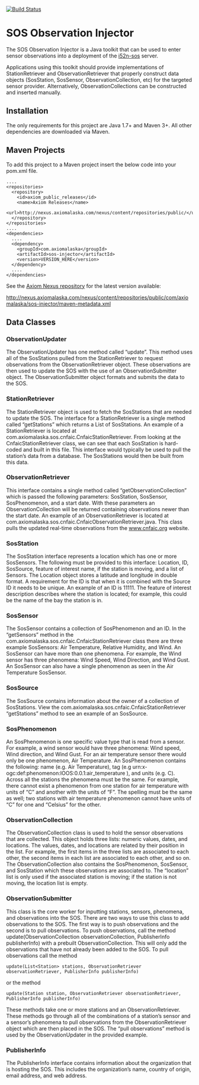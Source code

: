 [![Build Status](https://travis-ci.org/ioos/sos-injector.svg?branch=master)](https://travis-ci.org/ioos/sos-injector)

# SOS Observation Injector

The SOS Observation Injector is a Java toolkit that can be used to enter sensor observations
into a deployment of the [i52n-sos](http://ioos.github.com/i52n-sos/) server.

Applications using this toolkit should provide implementations of StationRetriever and ObservationRetriever 
that properly construct data objects (SosStation, SosSensor, ObservationCollection, etc) for the targeted
sensor provider. Alternatively, ObservationCollections can be constructed and inserted manually.

## Installation
The only requirements for this project are Java 1.7+ and Maven 3+.
All other dependencies are downloaded via Maven.

## Maven Projects
To add this project to a Maven project insert the below code into your pom.xml file. 

    ....
    <repositories>
      <repository>
        <id>axiom_public_releases</id>
        <name>Axiom Releases</name>
        <url>http://nexus.axiomalaska.com/nexus/content/repositories/public/</url>
      </repository>
    </repositories>
    ....
    <dependencies>
      ....
      <dependency>
        <groupId>com.axiomalaska</groupId>
        <artifactId>sos-injector</artifactId>
        <version>VERSION_HERE</version>
      </dependency>
      ....
    </dependencies>

See the [Axiom Nexus repository](http://nexus.axiomalaska.com/nexus/content/repositories/public/com/axiomalaska/sos-injector/maven-metadata.xml) for the latest version available:

http://nexus.axiomalaska.com/nexus/content/repositories/public/com/axiomalaska/sos-injector/maven-metadata.xml

## Data Classes

### ObservationUpdater
The ObservationUpdater has one method called “update”. This method uses all of the SosStations pulled 
from the StationRetriever to request observations from the ObservationRetriever object. These observations 
are then used to update the SOS with the use of an ObservationSubmitter object. The ObservationSubmitter 
object formats and submits the data to the SOS. 

### StationRetriever
The StationRetriever object is used to fetch the SosStations that are needed to update the SOS. The interface 
for a StationRetriever is a single method called “getStations” which returns a List of SosStations. An 
example of a StationRetriever is located at com.axiomalaska.sos.cnfaic.CnfaicStationRetriever. From looking 
at the CnfaicStationRetriever class, we can see that each SosStation is hard-coded and built in this file. 
This interface would typically be used to pull the station’s data from a database. The SosStations would 
then be built from this data. 

### ObservationRetriever
This interface contains a single method called “getObservationCollection” which is passed the following 
parameters: SosStation, SosSensor, SosPhenomenon, and a start date. With these parameters an 
ObservationCollection will be returned containing observations newer than the start date. An example of an 
ObservationRetriever is located at com.axiomalaska.sos.cnfaic.CnfaicObservationRetriever.java. This class 
pulls the updated real-time observations from the www.cnfaic.org website. 

### SosStation
The SosStation interface represents a location which has one or more SosSensors. The following must be 
provided to this interface: Location, ID, SosSource, feature of interest name, if the station is moving, and 
a list of Sensors. The Location object stores a latitude and longitude in double format. A requirement for 
the ID is that when it is combined with the Source ID it needs to be unique. An example of an ID is 11111. 
The feature of interest description describes where the station is located; for example, this could be the 
name of the bay the station is in.

### SosSensor
The SosSensor contains a collection of SosPhenomenon and an ID. In the “getSensors” method in the 
com.axiomalaska.sos.cnfaic.CnfaicStationRetriever class there are three example SosSensors: Air Temperature, 
Relative Humidity, and Wind. An SosSensor can have more than one phenomena. For example, the Wind sensor has 
three phenomena: Wind Speed, Wind Direction, and Wind Gust. An SosSensor can also have a single phenomenon as 
seen in the Air Temperature SosSensor.

### SosSource
The SosSource contains information about the owner of a collection of SosStations. View the 
com.axiomalaska.sos.cnfaic.CnfaicStationRetriever “getStations” method to see an example of an SosSource. 

### SosPhenomenon
An SosPhenomenon is one specific value type that is read from a sensor. For example, a wind sensor would have 
three phenomena: Wind speed, Wind direction, and Wind Gust. For an air temperature sensor there would only be 
one phenomenon, Air Temperature. An SosPhenomenon contains the following: name (e.g. Air Temperature), tag 
(e.g urn:x-ogc:def:phenomenon:IOOS:0.0.1:air\_temperature ), and units (e.g. C). Across all the stations the 
phenomena must be the same. For example, there cannot exist a phenomenon from one station for air temperature 
with units of “C” and another with the units of “F”. The spelling must be the same as well; two 
stations with air temperature phenomenon cannot have units of “C” for one and “Celsius” for the 
other. 

### ObservationCollection
The ObservationCollection class is used to hold the sensor observations that are collected. This object holds 
three lists: numeric values, dates, and locations. The values, dates, and locations are related by their 
position in the list. For example, the first items in the three lists are associated to each other, the 
second items  in each list are associated to each other, and so on. The ObservationCollection also contains 
the SosPhenomenon, SosSensor, and SosStation which these observations are associated to. The “location” 
list is only used if the associated station is moving; if the station is not moving, the location list is 
empty. 

### ObservationSubmitter
This class is the core worker for inputting stations, sensors, phenomena, and observations into the SOS. 
There are two ways to use this class to add observations to the SOS. The first way is to push observations 
and the second is to pull observations. To push observations, call the method update(ObservationCollection 
observationCollection, PublisherInfo publisherInfo) with a prebuilt ObservationCollection. This will only add 
the observations that have not already been added to the SOS. To pull observations call the method

    update(List<Station> stations, ObservationRetriever observationRetriever, PublisherInfo publisherInfo)

or the method

    update(Station station, ObservationRetriever observationRetriever, PublisherInfo publisherInfo)

These methods take one or more stations and an ObservationRetriever. These methods go through 
all of the combinations of a station’s sensor and a sensor’s phenomena to pull observations from the 
ObservationRetriever object which are then placed in the SOS. The “pull observations” method is used by 
the ObservationUpdater in the provided example.

### PublisherInfo
The PublisherInfo interface contains information about the organization that is hosting the SOS. This 
includes the organization’s name, country of origin, email address, and web address. 
